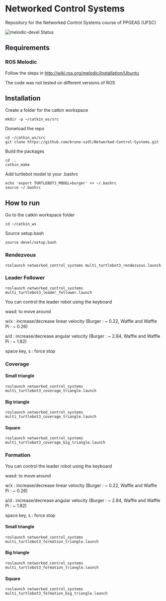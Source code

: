 # Networked Control Systems
Repository for the Networked Control Systems course of PPGEAS (UFSC)


![melodic-devel Status](https://img.shields.io/static/v1?label=melodic-devel&message=passing&color=brightgreen&style=plastic&logo=github)

## Requirements
### ROS Melodic
Follow the steps in http://wiki.ros.org/melodic/Installation/Ubuntu

The code was not tested on different versions of ROS



## Installation
Create a folder for the catkin workspace
```
mkdir -p ~/catkin_ws/src
```
Donwload the repo
```
cd ~/catkin_ws/src
git clone https://github.com/bruno-szdl/Networked-Control-Systems.git
```
Build the packages
```
cd ..
catkin_make
```
Add turtlebot model to your .bashrc
```
echo 'export TURTLEBOT3_MODEL=burger' >> ~/.bashrc
source ~/.bashrc
```
## How to run
Go to the catkin workspace folder
```
cd ~/catkin_ws
```
Source setup.bash
```
source devel/setup.bash
```
### Rendezvous
```
roslaunch networked_control_systems multi_turtlebot3_rendezvous.launch 
```
### Leader Follower
```
roslaunch networked_control_systems multi_turtlebot3_leader_follower.launch 
```
You can control the leader robot using the keyboard

wasd: to move around

w/x : increase/decrease linear velocity (Burger : ~ 0.22, Waffle and Waffle Pi : ~ 0.26)

a/d : increase/decrease angular velocity (Burger : ~ 2.84, Waffle and Waffle Pi : ~ 1.82)

space key, s : force stop

### Coverage
#### Small triangle
```
roslaunch networked_control_systems multi_turtlebot3_coverage_triangle.launch 
```
#### Big triangle
```
roslaunch networked_control_systems multi_turtlebot3_coverage_triangle.launch 
```
#### Square
```
roslaunch networked_control_systems multi_turtlebot3_coverage_big_triangle.launch 
```

### Formation

You can control the leader robot using the keyboard

wasd: to move around

w/x : increase/decrease linear velocity (Burger : ~ 0.22, Waffle and Waffle Pi : ~ 0.26)

a/d : increase/decrease angular velocity (Burger : ~ 2.84, Waffle and Waffle Pi : ~ 1.82)

space key, s : force stop

#### Small triangle
```
roslaunch networked_control_systems multi_turtlebot3_formation_triangle.launch 
```
#### Big triangle
```
roslaunch networked_control_systems multi_turtlebot3_formation_triangle.launch 
```
#### Square
```
roslaunch networked_control_systems multi_turtlebot3_formation_big_triangle.launch 
```




